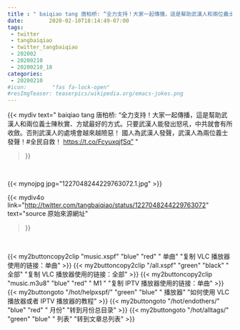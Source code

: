 ```yaml
---
title : " baiqiao tang 唐柏桥: “全力支持！大家一起傳播，這是幫助武漢人和兩位義士陳秋實、方斌最好的方式。只要武漢人能發出怒吼，中共就會有所收斂。否則武漢人的處境會越來越險惡！&#10;國人為武漢人發聲，武漢人為兩位義士發聲！#全民自救！ https://t.co/FcyuxqjfSq”  "
date:        2020-02-10T18:14:49-07:00
tags:
 - twitter
 - tangbaiqiao
 - twitter_tangbaiqiao
 - 202002
 - 20200210
 - 20200210_18
categories:
 - 20200210
#icon:        "fas fa-lock-open"
#resImgTeaser: teaserpics/wikipedia.org/emacs-jokes.png
---
```


{{< mydiv text=" baiqiao tang 唐柏桥: “全力支持！大家一起傳播，這是幫助武漢人和兩位義士陳秋實、方斌最好的方式。只要武漢人能發出怒吼，中共就會有所收斂。否則武漢人的處境會越來越險惡！&#10;國人為武漢人發聲，武漢人為兩位義士發聲！#全民自救！ https://t.co/FcyuxqjfSq”  "
>}}
<br>


 {{< mynojpg jpg="1227048244229763072.1.jpg" >}}<br> 



{{< mydiv4o link="http://twitter.com/tangbaiqiao/status/1227048244229763072"
text="source 原始來源網址"
>}}


<br>



{{< my2buttoncopy2clip "music.xspf"        "blue"   "red"    " 单曲"  "复制 VLC 播放器使用的链接：单曲" >}} {{< my2buttoncopy2clip "/all.xspf"         "green"  "black"  " 全部"  "复制 VLC 播放器使用的链接：全部" >}} {{< my2buttoncopy2clip "music.m3u8"        "blue"   "red"    " M1 "    "复制 IPTV 播放器使用的链接：单曲" >}} {{< my2buttongoto      "/hot/helpxspf/"    "green"  "blue"   " 播放器" "如何使用 VLC 播放器或者 IPTV 播放器的教程" >}} {{< my2buttongoto      "/hot/endothers/"   "blue"   "red"    " 月份"   "转到月份总目录" >}} {{< my2buttongoto      "/hot/alltags/"     "green"  "blue"   " 列表"   "转到文章总列表" >}} 
